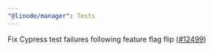 ```yaml
---
"@linode/manager": Tests
---
```


Fix Cypress test failures following feature flag flip ([#12499](https://github.com/linode/manager/pull/12499))
